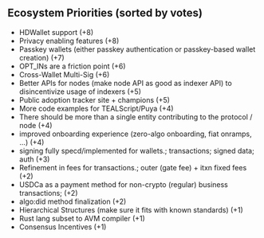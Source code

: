 ## Ecosystem Priorities (sorted by votes)
* HDWallet support (+8)
* Privacy enabling features (+8)
* Passkey wallets (either passkey authentication or passkey-based wallet creation) (+7)
* OPT_INs are a friction point (+6)
* Cross-Wallet Multi-Sig (+6)
* Better APIs for nodes (make node API as good as indexer API) to disincentivize usage of indexers (+5)
* Public adoption tracker site + champions (+5)
* More code examples for TEALScript/Puya (+4)
* There should be more than a single entity contributing to the protocol / node (+4)
* improved onboarding experience (zero-algo onboarding, fiat onramps, ...) (+4)
* signing fully specd/implemented for wallets.; transactions; signed data; auth (+3)
* Refinement in fees for transactions.; outer (gate fee) + itxn fixed fees (+2)
* USDCa as a payment method for non-crypto (regular) business transactions;  (+2)
* algo:did method finalization (+2)
* Hierarchical Structures (make sure it fits with known standards) (+1)
* Rust lang subset to AVM compiler (+1)
* Consensus Incentives (+1)
